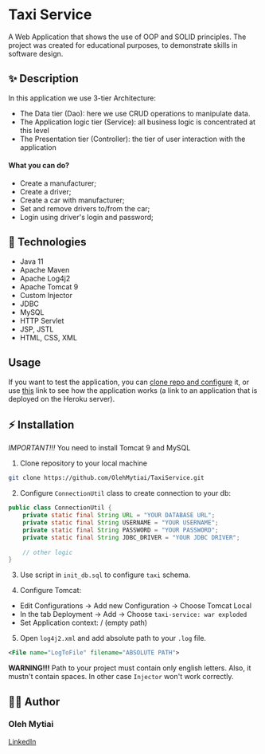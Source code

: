 # Taxi Service

A Web Application that shows the use of OOP and SOLID principles. The project was created for educational purposes, to demonstrate skills in software design.

## ✨ Description

In this application we use 3-tier Architecture:
* The Data tier (Dao): here we use CRUD operations to manipulate data.
* The Application logic tier (Service): all business logic is concentrated at this level
* The Presentation tier (Controller): the tier of user interaction with the application

#### What you can do?
* Create a manufacturer;
* Create a driver;
* Create a car with manufacturer;
* Set and remove drivers to/from the car;
* Login using driver's login and password;

## 🧬 Technologies
* Java 11
* Apache Maven
* Apache Log4j2
* Apache Tomcat 9
* Custom Injector
* JDBC
* MySQL
* HTTP Servlet
* JSP, JSTL
* HTML, CSS, XML

## Usage
If you want to test the application, you can [clone repo and configure](https://github.com/OlehMytiai/TaxiService#%EF%B8%8F-installation) it,
or use [this](https://protected-springs-81009.herokuapp.com/login) link
to see how the application works (a link to an application that is deployed on the Heroku server).

## ⚡️ Installation
*IMPORTANT!!!* You need to install Tomcat 9 and MySQL

1. Clone repository to your local machine

```bash
git clone https://github.com/OlehMytiai/TaxiService.git
```

2. Configure `ConnectionUtil` class to create connection to your db:
```java
public class ConnectionUtil {
    private static final String URL = "YOUR DATABASE URL";
    private static final String USERNAME = "YOUR USERNAME";
    private static final String PASSWORD = "YOUR PASSWORD";
    private static final String JDBC_DRIVER = "YOUR JDBC DRIVER";
    
    // other logic
}
```

3. Use script in `init_db.sql` to configure `taxi` schema.

4. Configure Tomcat:
* Edit Configurations -> Add new Configuration -> Choose Tomcat Local
* In the tab Deployment -> Add -> Choose `taxi-service: war exploded`
* Set Application context: / (empty path)

5. Open `log4j2.xml` and add absolute path to your `.log` file.
```xml
<File name="LogToFile" filename="ABSOLUTE PATH">
```
**WARNING!!!** Path to your project must contain only english letters. 
Also, it mustn't contain spaces. In other case `Injector` won't work correctly.

## 👨‍💻 Author
### Oleh Mytiai
[LinkedIn](https://www.linkedin.com/in/mytiaiov)
